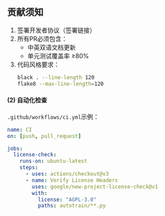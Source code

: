 ## 贡献须知
1. 签署开发者协议（签署链接）
2. 所有PR必须包含：
   - 中英双语文档更新
   - 单元测试覆盖率 ≥80%
3. 代码风格要求：
   ```bash
   black . --line-length 120
   flake8 --max-line-length=120
   
#### (2) 自动化检查
`.github/workflows/ci.yml`示例：
```yaml
name: CI
on: [push, pull_request]

jobs:
  license-check:
    runs-on: ubuntu-latest
    steps:
      - uses: actions/checkout@v3
      - name: Verify License Headers
        uses: google/new-project-license-check@v1
        with:
          license: "AGPL-3.0"
          paths: autotrain/**.py